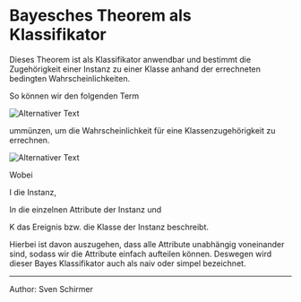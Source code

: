 # Bayesches Theorem als Klassifikator

Dieses Theorem ist als Klassifikator anwendbar und bestimmt die Zugehörigkeit einer Instanz zu einer Klasse anhand der errechneten bedingten Wahrscheinlichkeiten.


So können wir den folgenden Term 

![Alternativer Text](https://www.zahlen-kern.de/editor/equations/edo5.png)
<!--- Latex Code:
P(A|B) = \frac{ P(B|A) * P(A) }{ P(B) }
-->

ummünzen, um die Wahrscheinlichkeit für eine Klassenzugehörigkeit zu errechnen.

![Alternativer Text](https://www.zahlen-kern.de/editor/equations/ednt.png)
<!--- Latex Code:
P(K|I) = \frac{ P( I _{ 1 }|K) * P( I _{ 2 }|K) * ... * P( I _{ n }|K) *  P(K)}{ P(I) }
-->

Wobei 

I die Instanz, 

I*n* die einzelnen Attribute der Instanz und
 
K das Ereignis bzw. die Klasse der Instanz beschreibt.

Hierbei ist davon auszugehen, dass alle Attribute unabhängig voneinander sind, sodass wir die Attribute einfach aufteilen können.
Deswegen wird dieser Bayes Klassifikator auch als naiv oder simpel bezeichnet. 

___	
Author: Sven Schirmer
